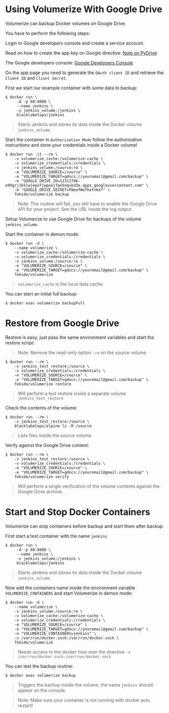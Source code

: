 # Using Volumerize With Google Drive

Volumerize can backup Docker volumes on Google Drive.

You have to perform the following steps:

Login to Google developers console and create a service account.

Read on how to create the app key on Google directive: [Note on PyDrive](http://duplicity.nongnu.org/duplicity.1.html#sect22)

The Google developers console: [Google Developers Console](https://console.developers.google.com./)

On the app page you need to generate the `OAuth client ID` and retrieve the `Client ID` and `Client Secret`.

First we start our example container with some data to backup:

~~~~
$ docker run \
     -d -p 80:8080 \
     --name jenkins \
     -v jenkins_volume:/jenkins \
     blacklabelops/jenkins
~~~~

> Starts Jenkins and stores its data inside the Docker volume `jenkins_volume`.

Start the container in `Authorization Mode` follow the authorization instructions and store your credentials inside a Docker volume!

~~~~
$ docker run -it --rm \
    -v volumerize_cache:/volumerize-cache \
    -v volumerize_credentials:/credentials \
    -v jenkins_volume:/source:ro \
    -e "VOLUMERIZE_SOURCE=/source" \
    -e "VOLUMERIZE_TARGET=gdocs://youremail@gmail.com/backup" \
    -e "GOOGLE_DRIVE_ID=12312786-e99grj1k5lwjepofjwpoejfpe5nqvkd3e.apps.googleusercontent.com" \
    -e "GOOGLE_DRIVE_SECRET=FWeofWefkefnkef" \
    fekide/volumerize backup
~~~~

> Note: The routine will fail, you still have to enable the Google Drive API for your project. See the URL inside the log output.

Setup Volumerize to use Google Drive for backups of the volume `jenkins_volume`.

Start the container in demon mode:

~~~~
$ docker run -d \
    --name volumerize \
    -v volumerize_cache:/volumerize-cache \
    -v volumerize_credentials:/credentials \
    -v jenkins_volume:/source:ro \
    -e "VOLUMERIZE_SOURCE=/source" \
    -e "VOLUMERIZE_TARGET=gdocs://youremail@gmail.com/backup" \
    fekide/volumerize
~~~~

> `volumerize_cache` is the local data cache.

You can start an initial full backup:

~~~~
$ docker exec volumerize backupFull
~~~~

# Restore from Google Drive

Restore is easy, just pass the same environment variables and start the restore script:

> Note: Remove the read-only option `:ro` on the source volume.

~~~~
$ docker run --rm \
    -v jenkins_test_restore:/source \
    -v volumerize_credentials:/credentials \
    -e "VOLUMERIZE_SOURCE=/source" \
    -e "VOLUMERIZE_TARGET=gdocs://youremail@gmail.com/backup" \
    fekide/volumerize restore
~~~~

> Will perform a test restore inside a separate volume `jenkins_test_restore`

Check the contents of the volume:

~~~~
$ docker run --rm \
    -v jenkins_test_restore:/source \
    blacklabelops/alpine ls -R /source
~~~~

> Lists files inside the source volume

Verify against the Google Drive content:

~~~~
$ docker run --rm \
    -v jenkins_test_restore:/source \
    -v volumerize_credentials:/credentials \
    -e "VOLUMERIZE_SOURCE=/source" \
    -e "VOLUMERIZE_TARGET=gdocs://youremail@gmail.com/backup" \
    fekide/volumerize verify
~~~~

> Will perform a single verification of the volume contents against the Google Drive archive.

# Start and Stop Docker Containers

Volumerize can stop containers before backup and start them after backup.

First start a test container with the name `jenkins`

~~~~
$ docker run \
     -d -p 80:8080 \
     --name jenkins \
     -v jenkins_volume:/jenkins \
     blacklabelops/jenkins
~~~~

> Starts Jenkins and stores its data inside the Docker volume `jenkins_volume`.

Now add the containers name inside the environment variable `VOLUMERIZE_CONTAINERS` and start Volumerize in demon mode:

~~~~
$ docker run -d \
    --name volumerize \
    -v jenkins_volume:/source:ro \
    -v volumerize_cache:/volumerize-cache \
    -v volumerize_credentials:/credentials \
    -e "VOLUMERIZE_SOURCE=/source" \
    -e "VOLUMERIZE_TARGET=gdocs://youremail@gmail.com/backup" \
    -e "VOLUMERIZE_CONTAINERS=jenkins" \
    -v /var/run/docker.sock:/var/run/docker.sock \
    fekide/volumerize
~~~~

> Needs access to the docker host over the directive `-v /var/run/docker.sock:/var/run/docker.sock`

You can test the backup routine:

~~~~
$ docker exec volumerize backup
~~~~

> Triggers the backup inside the volume, the name `jenkins` should appear on the console.

> Note: Make sure your container is not running with docker auto restart!
